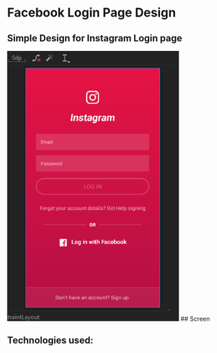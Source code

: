# Facebook Login Page Design

## Simple Design for  Instagram Login page
<img src="assets/img.PNG" alt="drawing" width="400"/>
## Screen



## Technologies used:


